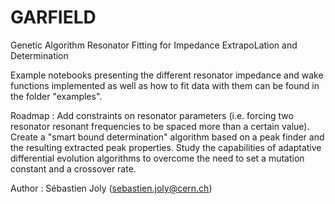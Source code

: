 # GARFIELD
Genetic Algorithm Resonator Fitting for Impedance ExtrapoLation and Determination

Example notebooks presenting the different resonator impedance and wake functions implemented as well as how to fit data with them can be found in the folder "examples".

Roadmap :
Add constraints on resonator parameters (i.e. forcing two resonator resonant frequencies to be spaced more than a certain value).
Create a "smart bound determination" algorithm based on a peak finder and the resulting extracted peak properties.
Study the capabilities of adaptative differential evolution algorithms to overcome the need to set a mutation constant and a crossover rate. 

Author : Sébastien Joly (sebastien.joly@cern.ch)
